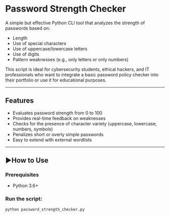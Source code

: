 # Password Strength Checker

A simple but effective Python CLI tool that analyzes the strength of passwords based on:
- Length
- Use of special characters
- Use of uppercase/lowercase letters
- Use of digits
- Pattern weaknesses (e.g., only letters or only numbers)

This script is ideal for cybersecurity students, ethical hackers, and IT professionals who want to integrate a basic password policy checker into their portfolio or use it for educational purposes.

---

## Features

- Evaluates password strength from 0 to 100
- Provides real-time feedback on weaknesses
- Checks for the presence of character variety (uppercase, lowercase, numbers, symbols)
- Penalizes short or overly simple passwords
- Easy to extend with external wordlists

---

## ▶How to Use

### Prerequisites
- Python 3.6+

### Run the script:
```bash
python password_strength_checker.py
